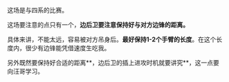 这场是与四系的比赛。

这场要注意的点只有一个，**边后卫要注意保持好与对方边锋的距离。**

具体来讲，不能太远，容易被对方吊身后。**最好保持1-2个手臂的长度**。在这个长度内，很少有边锋能凭借速度生吃我。



另外既然要保持好合适的距离**，边后卫的插上进攻时机就要讲究**，这一点要向汪哥学习。

